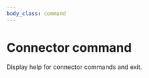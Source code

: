 ```yaml
---
body_class: command
---
```


# Connector command

<section>

Display help for connector commands and exit.

</section>
